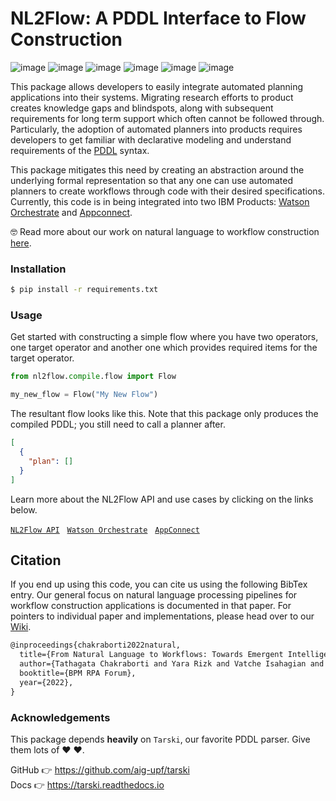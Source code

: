 # NL2Flow: A PDDL Interface to Flow Construction

![image](https://img.shields.io/badge/python-3.7-brightgreen)
![image](https://img.shields.io/badge/tarski-0.8.2-blue)
![image](https://img.shields.io/badge/code%20style-black-black)
![image](https://img.shields.io/badge/linting-pylint-yellow)
![image](https://img.shields.io/badge/linting-flake8-yellow)
![image](https://img.shields.io/badge/typing-mypy-orange)

This package allows developers to easily integrate automated planning applications into their systems. Migrating research efforts to product creates knowledge gaps and blindspots, along with subsequent requirements for long term support which often cannot be followed through. Particularly, the adoption of automated planners into products requires developers to get familiar with declarative modeling and understand requirements of the [PDDL](https://en.wikipedia.org/wiki/Planning_Domain_Definition_Language) syntax. 

This package mitigates this need by creating an abstraction around the underlying formal representation so that any one can use automated planners to create workflows through code with their desired specifications. Currently, this code is in being integrated into two IBM Products: [Watson Orchestrate](https://www.ibm.com/products/watson-orchestrate) and [Appconnect](https://www.ibm.com/cloud/app-connect). 

&#129299; Read more about our work on natural language to workflow construction [here](https://link.springer.com/chapter/10.1007/978-3-031-16168-1_8).

### Installation

```bash
$ pip install -r requirements.txt
```

### Usage

Get started with constructing a simple flow where you have two operators, one target operator and another one which provides required items for the target operator.

```python
from nl2flow.compile.flow import Flow

my_new_flow = Flow("My New Flow")
```

The resultant flow looks like this. Note that this package only produces the compiled PDDL; you still need to call a planner after.

```json
[
  {
    "plan": []
  }
]
```

Learn more about the NL2Flow API and use cases by clicking on the links below. 

[`NL2Flow API`](https://github.ibm.com/aicl/nl2flow/wiki/NL2Flow-API) &nbsp;
[`Watson Orchestrate`](https://github.ibm.com/aicl/nl2flow/wiki/Watson-Orchestrate) &nbsp;
[`AppConnect`](https://github.ibm.com/aicl/nl2flow/wiki/AppConnect) 


## Citation

If you end up using this code, you can cite us using the following BibTex entry. Our general focus on natural language processing pipelines for workflow construction applications is documented in that paper. For pointers to individual paper and implementations, please head over to our [Wiki](https://github.ibm.com/aicl/nl2flow/wiki). 

```latex
@inproceedings{chakraborti2022natural,
  title={From Natural Language to Workflows: Towards Emergent Intelligence in Robotic Process Automation},
  author={Tathagata Chakraborti and Yara Rizk and Vatche Isahagian and Burak Aksar and Francesco Fuggitti},
  booktitle={BPM RPA Forum},
  year={2022},
}
```

### Acknowledgements

This package depends **heavily** on `Tarski`, our favorite PDDL parser. Give them lots of &#9829; &#9829;. 

GitHub &#128073; https://github.com/aig-upf/tarski  
Docs &#128073; https://tarski.readthedocs.io



